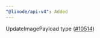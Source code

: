 ```yaml
---
"@linode/api-v4": Added
---
```


UpdateImagePayload type ([#10514](https://github.com/linode/manager/pull/10514))
